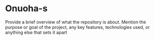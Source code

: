 # Onuoha-s
Provide a brief overview of what the repository is about. Mention the purpose or goal of the project, any key features, technologies used, or anything else that sets it apart
